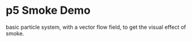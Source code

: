 # p5 Smoke Demo

basic particle system, with a vector flow field, to get the visual effect of smoke.
